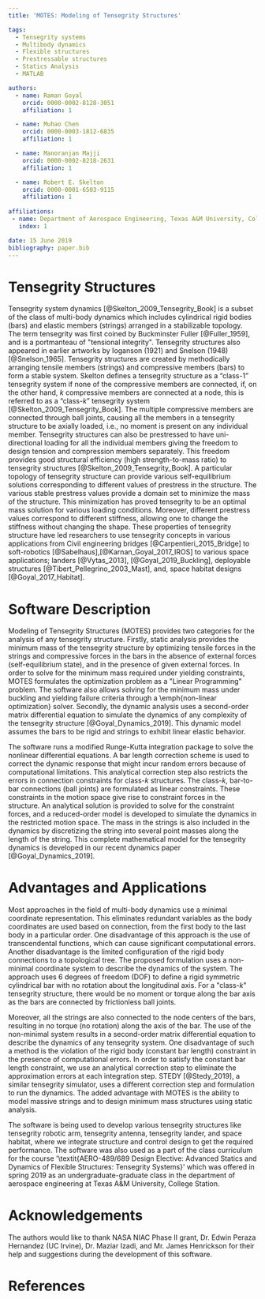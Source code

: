 ```yaml
---
title: 'MOTES: Modeling of Tensegrity Structures'

tags:
  - Tensegrity systems
  - Multibody dynamics
  - Flexible structures
  - Prestressable structures
  - Statics Analysis
  - MATLAB

authors:
  - name: Raman Goyal
    orcid: 0000-0002-8128-3051
    affiliation: 1

  - name: Muhao Chen
    orcid: 0000-0003-1812-6835
    affiliation: 1

  - name: Manoranjan Majji
    orcid: 0000-0002-8218-2631
    affiliation: 1

  - name: Robert E. Skelton
    orcid: 0000-0001-6503-9115
    affiliation: 1
    
affiliations:
 - name: Department of Aerospace Engineering, Texas A&M University, College Station, Texas, USA
   index: 1

date: 15 June 2019
bibliography: paper.bib
---
```


# Tensegrity Structures

Tensegrity system dynamics [@Skelton_2009_Tensegrity_Book] is a subset of the class of multi-body dynamics which includes cylindrical rigid bodies (bars) and elastic members (strings) arranged in a stabilizable topology. The term tensegrity was first coined by Buckminster Fuller [@Fuller_1959], and is a portmanteau of "tensional integrity". Tensegrity structures also appeared in earlier artworks by Ioganson (1921) and Snelson (1948) [@Snelson_1965]. Tensegrity structures are created by methodically arranging tensile members (strings) and compressive members (bars) to form a stable system. Skelton defines a tensegrity structure as a “class-1” tensegrity system if none of the compressive members are connected, if, on the other hand, $k$ compressive members are connected at a node, this is referred to as a “class-$k$” tensegrity system [@Skelton_2009_Tensegrity_Book]. The multiple compressive members are connected through ball joints, causing all the members in a tensegrity structure to be axially loaded, i.e., no moment is present on any individual member. Tensegrity structures can also be prestressed to have uni-directional loading for all the individual members giving the freedom to design tension and compression members separately. This freedom provides good structural efficiency (high strength-to-mass ratio) to tensegrity structures [@Skelton_2009_Tensegrity_Book]. A particular topology of tensegrity structure can provide various self-equilibrium solutions corresponding to different values of prestress in the structure. The various stable prestress values provide a domain set to minimize the mass of the structure. This minimization has proved tensegrity to be an optimal mass solution for various loading conditions. Moreover, different prestress values correspond to different stiffness, allowing one to change the stiffness without changing the shape. These properties of tensegrity structure have led researchers to use tensegrity concepts in various applications from Civil engineering bridges [@Carpentieri_2015_Bridge] to soft-robotics [@Sabelhaus],[@Karnan_Goyal_2017_IROS] to various space applications; landers [@Vytas_2013], [@Goyal_2019_Buckling], deployable structures [@Tibert_Pellegrino_2003_Mast], and, space habitat designs [@Goyal_2017_Habitat].


# Software Description

Modeling of Tensegrity Structures (MOTES) provides two categories for the analysis of any tensegrity structure. Firstly, static analysis provides the minimum mass of the tensegrity structure by optimizing tensile forces in the strings and compressive forces in the bars in the absence of external forces (self-equilibrium state), and in the presence of given external forces. In order to solve for the minimum mass required under yielding constraints, MOTES formulates the optimization problem as a "Linear Programming" problem. The software also allows solving for the minimum mass under buckling and yielding failure criteria through a \emph{non-linear optimization} solver. Secondly, the dynamic analysis uses a second-order matrix differential equation to simulate the dynamics of any complexity of the tensegrity structure [@Goyal_Dynamics_2019]. This dynamic model assumes the bars to be rigid and strings to exhibit linear elastic behavior.

The software runs a modified Runge-Kutta integration package to solve the nonlinear differential equations. A bar length correction scheme is used to correct the dynamic response that might incur random errors because of computational limitations. This analytical correction step also restricts the errors in connection constraints for class-$k$ structures. The class-$k$, bar-to-bar connections (ball joints) are formulated as linear constraints. These constraints in the motion space give rise to constraint forces in the structure. An analytical solution is provided to solve for the constraint forces, and a reduced-order model is developed to simulate the dynamics in the restricted motion space. The mass in the strings is also included in the dynamics by discretizing the string into several point masses along the length of the string. This complete mathematical model for the tensegrity dynamics is developed in our recent dynamics paper [@Goyal_Dynamics_2019]. 

# Advantages and Applications

Most approaches in the field of multi-body dynamics use a minimal coordinate representation. This eliminates redundant variables as the body coordinates are used based on connection, from the first body to the last body in a particular order. One disadvantage of this approach is the use of transcendental functions, which can cause significant computational errors. Another disadvantage is the limited configuration of the rigid body connections to a topological tree. The proposed formulation uses a non-minimal coordinate system to describe the dynamics of the system. The approach uses 6 degrees of freedom (DOF) to define a rigid symmetric cylindrical bar with no rotation about the longitudinal axis. For a "class-$k$" tensegrity structure, there would be no moment or torque along the bar axis as the bars are connected by frictionless ball joints. 

Moreover, all the strings are also connected to the node centers of the bars, resulting in no torque (no rotation) along the axis of the bar. The use of the non-minimal system results in a second-order matrix differential equation to describe the dynamics of any tensegrity system. One disadvantage of such a method is the violation of the rigid body (constant bar length) constraint in the presence of computational errors. In order to satisfy the constant bar length constraint, we use an analytical correction step to eliminate the approximation errors at each integration step. STEDY [@Stedy_2019], a similar tensegrity simulator, uses a different correction step and formulation to run the dynamics. The added advantage with MOTES is the ability to model massive strings and to design minimum mass structures using static analysis.

The software is being used to develop various tensegrity structures like tensegrity robotic arm, tensegrity antenna, tensegrity lander, and space habitat, where we integrate structure and control design to get the required performance.
The software was also used as a part of the class curriculum for the course '\textit{AERO-489/689 Design Elective: Advanced Statics and Dynamics of Flexible Structures: Tensegrity Systems}' which was offered in spring 2019 as an undergraduate-graduate class in the department of aerospace engineering at Texas A&M University, College Station.

# Acknowledgements

The authors would like to thank NASA NIAC Phase II grant, Dr. Edwin Peraza Hernandez (UC Irvine), Dr. Maziar Izadi, and Mr. James Henrickson for their help and suggestions during the development of this software. 

# References

<!--Please contact the authors at ramaniitrgoyal92@tamu.edu, muhaochen@tamu.edu, mmajji@tamu.edu or bobskelton@tamu.edu for a copy of the submitted paper. -->
<!-- # - name: Assistant Professor, Director of LASR Laboratory, Texas A&M University #   index: 2 -->
<!-- # - name: TEES Eminent Professor, Member National Academy of Engineering, Texas A&M University #   index: 3 -->
